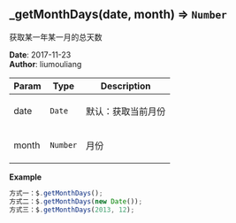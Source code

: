 ## \_getMonthDays(date, month) ⇒ <code>Number</code>
<p>获取某一年某一月的总天数</p>

**Date**: 2017-11-23  
**Author**: liumouliang  

| Param | Type | Description |
| --- | --- | --- |
| date | <code>Date</code> | <p>默认：获取当前月份</p> |
| month | <code>Number</code> | <p>月份</p> |

**Example**  
```javascript
方式一：$.getMonthDays();
方式二：$.getMonthDays(new Date());
方式三：$.getMonthDays(2013, 12);
```
